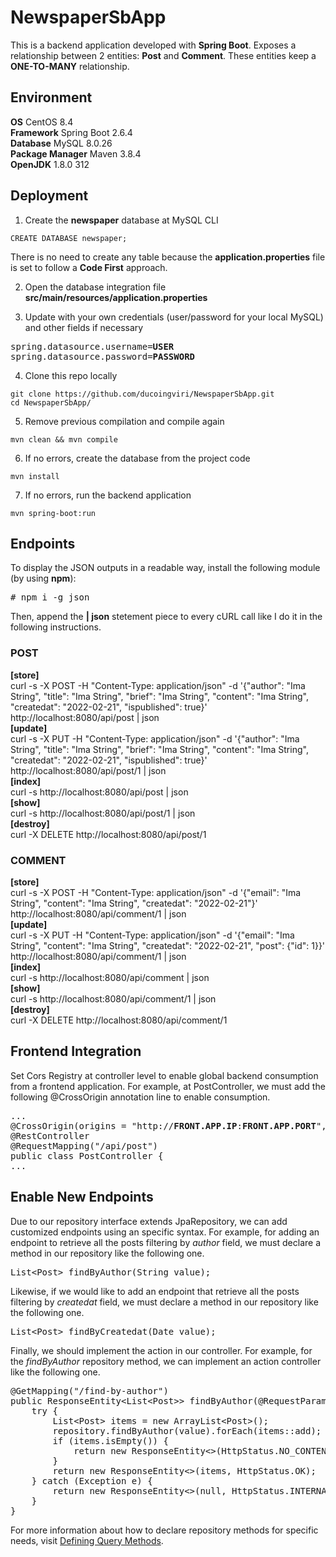 # NewspaperSbApp

This is a backend application developed with **Spring Boot**.
Exposes a relationship between 2 entities: **Post** and **Comment**.
These entities keep a **ONE-TO-MANY** relationship.

## Environment

**OS** CentOS 8.4  
**Framework** Spring Boot 2.6.4  
**Database** MySQL 8.0.26  
**Package Manager** Maven 3.8.4  
**OpenJDK** 1.8.0 312  

## Deployment

1. Create the **newspaper** database at MySQL CLI
```
CREATE DATABASE newspaper;
```
<p>
There is no need to create any table because the <b>application.properties</b> file is set to follow a <b>Code First</b> approach.  
</p>

2. Open the database integration file **src/main/resources/application.properties** 

3. Update with your own credentials (user/password for your local MySQL) and other fields if necessary
<pre>
spring.datasource.username=<b>USER</b>
spring.datasource.password=<b>PASSWORD</b>
</pre>

4. Clone this repo locally
```
git clone https://github.com/ducoingviri/NewspaperSbApp.git
cd NewspaperSbApp/
```

5. Remove previous compilation and compile again
```
mvn clean && mvn compile
```
6. If no errors, create the database from the project code
```
mvn install
```
7. If no errors, run the backend application
```
mvn spring-boot:run
```

## Endpoints

To display the JSON outputs in a readable way, install the following module (by using **npm**):
<pre>
# npm i -g json
</pre>
Then, append the **| json** stetement piece to every cURL call like I do it in the following instructions. 

### POST

**[store]**<br>
curl -s -X POST -H "Content-Type: application/json" -d '{"author": "Ima String", "title": "Ima String", "brief": "Ima String", "content": "Ima String", "createdat": "2022-02-21", "ispublished": true}' http://localhost:8080/api/post | json
<br>
**[update]**<br>
curl -s -X PUT -H "Content-Type: application/json" -d '{"author": "Ima String", "title": "Ima String", "brief": "Ima String", "content": "Ima String", "createdat": "2022-02-21", "ispublished": true}' http://localhost:8080/api/post/1 | json
<br>
**[index]**<br>
curl -s http://localhost:8080/api/post | json
<br>
**[show]**<br>
curl -s http://localhost:8080/api/post/1 | json
<br>
**[destroy]**<br>
curl -X DELETE http://localhost:8080/api/post/1

### COMMENT

**[store]**<br>
curl -s -X POST -H "Content-Type: application/json" -d '{"email": "Ima String", "content": "Ima String", "createdat": "2022-02-21"}' http://localhost:8080/api/comment/1 | json
<br>
**[update]**<br>
curl -s -X PUT -H "Content-Type: application/json" -d '{"email": "Ima String", "content": "Ima String", "createdat": "2022-02-21", "post": {"id": 1}}' http://localhost:8080/api/comment/1 | json
<br>
**[index]**<br>
curl -s http://localhost:8080/api/comment | json
<br>
**[show]**<br>
curl -s http://localhost:8080/api/comment/1 | json
<br>
**[destroy]**<br>
curl -X DELETE http://localhost:8080/api/comment/1

## Frontend Integration

Set Cors Registry at controller level to enable global backend consumption from a frontend application. For example, at PostController, we must add the following @CrossOrigin annotation line to enable consumption.

<pre>
...
@CrossOrigin(origins = "http://<b>FRONT.APP.IP</b>:<b>FRONT.APP.PORT</b>", maxAge = 3600)
@RestController
@RequestMapping("/api/post")
public class PostController {
...
</pre>

## Enable New Endpoints

Due to our repository interface extends JpaRepository, we can add customized endpoints using an specific syntax. For example, for adding an endpoint to retrieve all the posts filtering by _author_ field, we must declare a method in our repository like the following one.

<pre>
List&lt;Post> findByAuthor(String value);
</pre>

Likewise, if we would like to add an endpoint that retrieve all the posts filtering by _createdat_ field, we must declare a method in our repository like the following one.

<pre>
List&lt;Post> findByCreatedat(Date value);
</pre>

Finally, we should implement the action in our controller. For example, for the _findByAuthor_ repository method, we can implement an action controller like the following one.

<pre>
@GetMapping("/find-by-author")
public ResponseEntity&lt;List&lt;Post>> findByAuthor(@RequestParam String value) {
    try {
        List&lt;Post> items = new ArrayList&lt;Post>();
        repository.findByAuthor(value).forEach(items::add);
        if (items.isEmpty()) {
            return new ResponseEntity&lt;>(HttpStatus.NO_CONTENT);
        }
        return new ResponseEntity&lt;>(items, HttpStatus.OK);
    } catch (Exception e) {
        return new ResponseEntity&lt;>(null, HttpStatus.INTERNAL_SERVER_ERROR);
    }
}
</pre>

For more information about how to declare repository methods for specific needs, visit 
<a href="https://docs.spring.io/spring-data/jpa/docs/current/reference/html/#repositories.query-methods.details">Defining Query Methods</a>.

